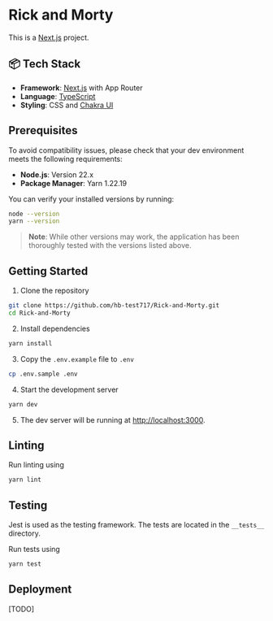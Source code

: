# Rick and Morty
This is a [Next.js](https://nextjs.org) project.

## 📦 Tech Stack

- **Framework**: [Next.js](https://nextjs.org/docs) with App Router
- **Language**: [TypeScript](https://www.typescriptlang.org)
- **Styling**: CSS and [Chakra UI](https://chakra-ui.com)

## Prerequisites
To avoid compatibility issues, please check that your dev environment meets the following requirements:

- **Node.js**: Version 22.x
- **Package Manager**: Yarn 1.22.19

You can verify your installed versions by running:
```bash
node --version
yarn --version
```

> **Note**: While other versions may work, the application has been thoroughly tested with the versions listed above.

## Getting Started
1. Clone the repository
```bash
git clone https://github.com/hb-test717/Rick-and-Morty.git
cd Rick-and-Morty
```

2. Install dependencies
```bash
yarn install
```

3. Copy the `.env.example` file to `.env`
```bash
cp .env.sample .env
```

4. Start the development server
```bash
yarn dev
```
5. The dev server will be running at [http://localhost:3000](http://localhost:3000).

## Linting
Run linting using
```bash
yarn lint
```

## Testing
Jest is used as the testing framework. The tests are located in the `__tests__` directory.

Run tests using
```bash
yarn test
```

## Deployment
[TODO]
